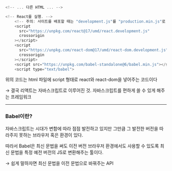 ```JavaScript
<!-- ... 다른 HTML ... -->

<!-- React를 실행. -->
    <!-- 주의: 사이트를 배포할 때는 "development.js"를 "production.min.js"로 대체하세요. -->
    <script
      src="https://unpkg.com/react@17/umd/react.development.js"
      crossorigin
    ></script>
    <script
      src="https://unpkg.com/react-dom@17/umd/react-dom.development.js"
      crossorigin
    ></script>
    <script src="https://unpkg.com/babel-standalone@6/babel.min.js"></script>
    <script type="text/babel">
```

위의 코드는 html 파일에 script 형태로 react와 react-dom을 넣어주는 코드이다

→ 결국 리액트는 자바스크립트로 이루어진 것. 자바스크립트를 편하게 쓸 수 있게 해주는 프레임워크

---

<h3>Babel이란?</h3>

자바스크립트는 시대가 변함에 따라 점점 발전하고 있지만 그만큼 그 발전한 버전을 따라주지 못하는 브라우저 혹은 환경이 있다.

따라서 Babel은 최신 문법을 써도 이전 버전 브라우저 환경에서도 사용할 수 있도록 최신 문법을 특정 예전 버전의 JS로 변환해주는 툴이다.

→ 쉽게 말하자면 최신 문법을 이전 문법으로 바꿔주는 API
